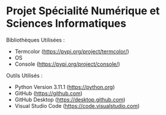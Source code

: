 # Projet Spécialité Numérique et Sciences Informatiques

Bibliothèques Utilisées : 

- Termcolor (https://pypi.org/project/termcolor/)
- OS
- Console (https://pypi.org/project/console/)

Outils Utilisés :

- Python Version 3.11.1 (https://python.org)
- GitHub (https://github.com)
- GitHub Desktop (https://desktop.github.com)
- Visual Studio Code (https://code.visualstudio.com)